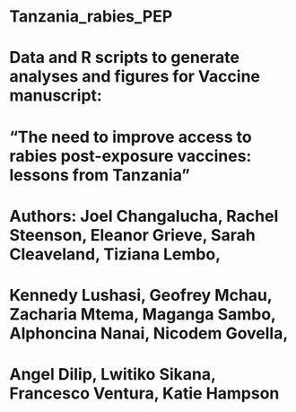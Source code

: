 # Tanzania_rabies_PEP
# Data and R scripts to generate analyses and figures for Vaccine manuscript:
# “The need to improve access to rabies post-exposure vaccines: lessons from Tanzania”# Authors: Joel Changalucha, Rachel Steenson, Eleanor Grieve, Sarah Cleaveland, Tiziana Lembo, 
# Kennedy Lushasi, Geofrey Mchau, Zacharia Mtema, Maganga Sambo, Alphoncina Nanai, Nicodem Govella,
# Angel Dilip, Lwitiko Sikana, Francesco Ventura, Katie Hampson

